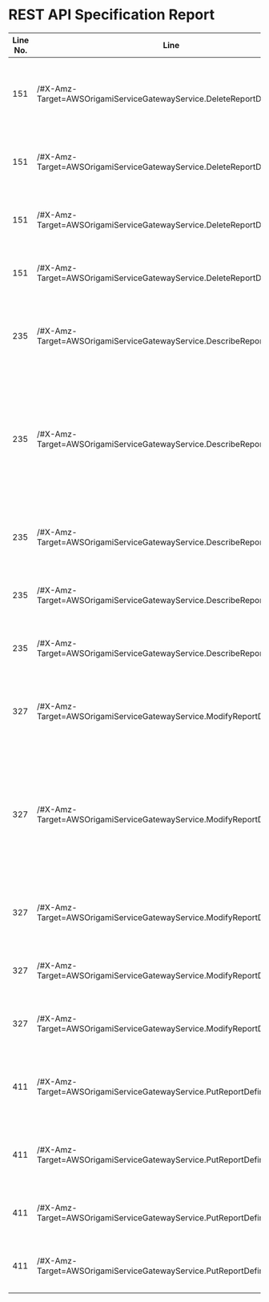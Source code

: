 REST API Specification Report
=============================
| Line No. | Line                                                                     | Rule Violated                                                                           | Category | Severity | Rule Type       | Software Quality Attributes               | Improvement Suggestion                                                                                                                             |
| -------- | ------------------------------------------------------------------------ | --------------------------------------------------------------------------------------- | -------- | -------- | --------------- | ----------------------------------------- | -------------------------------------------------------------------------------------------------------------------------------------------------- |
| 151      | /#X-Amz-Target=AWSOrigamiServiceGatewayService.DeleteReportDefinition    | 401 ("Unauthorized") must be used when there is a problem with the client's credentials | HTTP     | CRITICAL | STATIC, DYNAMIC | COMPATIBILITY, MAINTAINABILITY, USABILITY | Provide the 401 response in the definition of the path in the operation (here: POST)                                                               |
| 151      | /#X-Amz-Target=AWSOrigamiServiceGatewayService.DeleteReportDefinition    | Forward slash separator (/) must be used to indicate a hierarchical relationship        | URIS     | CRITICAL | STATIC          | MAINTAINABILITY                           | remove any '#' and '?' from the path                                                                                                               |
| 151      | /#X-Amz-Target=AWSOrigamiServiceGatewayService.DeleteReportDefinition    | Hyphens (-) should be used to improve the readability of URIs                           | URIS     | ERROR    | STATIC          | COMPATIBILITY, MAINTAINABILITY            | Use hyphens to improve the readability of the segments                                                                                             |
| 151      | /#X-Amz-Target=AWSOrigamiServiceGatewayService.DeleteReportDefinition    | Lowercase letters should be preferred in URI paths                                      | URIS     | ERROR    | STATIC          | COMPATIBILITY, MAINTAINABILITY            | Change uppercase letters to lowercase letters                                                                                                      |
| 235      | /#X-Amz-Target=AWSOrigamiServiceGatewayService.DescribeReportDefinitions | 401 ("Unauthorized") must be used when there is a problem with the client's credentials | HTTP     | CRITICAL | STATIC, DYNAMIC | COMPATIBILITY, MAINTAINABILITY, USABILITY | Provide the 401 response in the definition of the path in the operation (here: POST)                                                               |
| 235      | /#X-Amz-Target=AWSOrigamiServiceGatewayService.DescribeReportDefinitions | Description of request should match with the type of the request.                       | META     | WARNING  | STATIC          | MAINTAINABILITY                           | POST must be used to create a new resource in a collection or to execute controllers and not for other purposes The request should be of type: GET |
| 235      | /#X-Amz-Target=AWSOrigamiServiceGatewayService.DescribeReportDefinitions | Forward slash separator (/) must be used to indicate a hierarchical relationship        | URIS     | CRITICAL | STATIC          | MAINTAINABILITY                           | remove any '#' and '?' from the path                                                                                                               |
| 235      | /#X-Amz-Target=AWSOrigamiServiceGatewayService.DescribeReportDefinitions | Hyphens (-) should be used to improve the readability of URIs                           | URIS     | ERROR    | STATIC          | COMPATIBILITY, MAINTAINABILITY            | Use hyphens to improve the readability of the segments                                                                                             |
| 235      | /#X-Amz-Target=AWSOrigamiServiceGatewayService.DescribeReportDefinitions | Lowercase letters should be preferred in URI paths                                      | URIS     | ERROR    | STATIC          | COMPATIBILITY, MAINTAINABILITY            | Change uppercase letters to lowercase letters                                                                                                      |
| 327      | /#X-Amz-Target=AWSOrigamiServiceGatewayService.ModifyReportDefinition    | 401 ("Unauthorized") must be used when there is a problem with the client's credentials | HTTP     | CRITICAL | STATIC, DYNAMIC | COMPATIBILITY, MAINTAINABILITY, USABILITY | Provide the 401 response in the definition of the path in the operation (here: POST)                                                               |
| 327      | /#X-Amz-Target=AWSOrigamiServiceGatewayService.ModifyReportDefinition    | Description of request should match with the type of the request.                       | META     | WARNING  | STATIC          | MAINTAINABILITY                           | POST must be used to create a new resource in a collection or to execute controllers and not for other purposes The request should be of type: PUT |
| 327      | /#X-Amz-Target=AWSOrigamiServiceGatewayService.ModifyReportDefinition    | Forward slash separator (/) must be used to indicate a hierarchical relationship        | URIS     | CRITICAL | STATIC          | MAINTAINABILITY                           | remove any '#' and '?' from the path                                                                                                               |
| 327      | /#X-Amz-Target=AWSOrigamiServiceGatewayService.ModifyReportDefinition    | Hyphens (-) should be used to improve the readability of URIs                           | URIS     | ERROR    | STATIC          | COMPATIBILITY, MAINTAINABILITY            | Use hyphens to improve the readability of the segments                                                                                             |
| 327      | /#X-Amz-Target=AWSOrigamiServiceGatewayService.ModifyReportDefinition    | Lowercase letters should be preferred in URI paths                                      | URIS     | ERROR    | STATIC          | COMPATIBILITY, MAINTAINABILITY            | Change uppercase letters to lowercase letters                                                                                                      |
| 411      | /#X-Amz-Target=AWSOrigamiServiceGatewayService.PutReportDefinition       | 401 ("Unauthorized") must be used when there is a problem with the client's credentials | HTTP     | CRITICAL | STATIC, DYNAMIC | COMPATIBILITY, MAINTAINABILITY, USABILITY | Provide the 401 response in the definition of the path in the operation (here: POST)                                                               |
| 411      | /#X-Amz-Target=AWSOrigamiServiceGatewayService.PutReportDefinition       | Forward slash separator (/) must be used to indicate a hierarchical relationship        | URIS     | CRITICAL | STATIC          | MAINTAINABILITY                           | remove any '#' and '?' from the path                                                                                                               |
| 411      | /#X-Amz-Target=AWSOrigamiServiceGatewayService.PutReportDefinition       | Hyphens (-) should be used to improve the readability of URIs                           | URIS     | ERROR    | STATIC          | COMPATIBILITY, MAINTAINABILITY            | Use hyphens to improve the readability of the segments                                                                                             |
| 411      | /#X-Amz-Target=AWSOrigamiServiceGatewayService.PutReportDefinition       | Lowercase letters should be preferred in URI paths                                      | URIS     | ERROR    | STATIC          | COMPATIBILITY, MAINTAINABILITY            | Change uppercase letters to lowercase letters                                                                                                      |